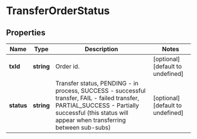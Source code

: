 # TransferOrderStatus

## Properties

Name | Type | Description | Notes
------------ | ------------- | ------------- | -------------
**txId** | **string** | Order id. | [optional] [default to undefined]
**status** | **string** | Transfer status, PENDING - in process, SUCCESS - successful transfer, FAIL - failed transfer, PARTIAL_SUCCESS - Partially successful (this status will appear when transferring between sub-subs) | [optional] [default to undefined]

